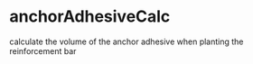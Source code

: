 anchorAdhesiveCalc
==================

calculate the volume of the anchor adhesive when planting the reinforcement bar
